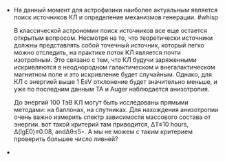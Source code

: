 - На данный момент для астрофизики наиболее актуальным является поиск источников КЛ и определение механизмов генерации. #whisp 
  
  В классической астрономии поиск источников все еще остается открытым вопросом. Несмотря на то, что теоретически источники
  должны представлять собой точечный источник, который легко можно отследить, на практике поток КЛ является почти изотропным.
  Это связано с тем, что КЛ будучи заряженными искривляются в неоднородном галактическом и внегалактическом магнитном поле и это искривление будет случайным. Однако, для КЛ с энергией выше 1 EeV отклонение будет значительно меньше, и уже по последним данным ТА и Auger наблюдается анизотропия.
  
  До энергий 100 ТэВ КЛ могут быть исследованы прямыми методами: на баллонах, на спутниках. Для нахождения анизотропии очень важно измерить спектр зависимости массового состава от энергии.
  вот такой критерий там приводится, ∆T≤10 hours, ∆(lgE0)≤0.08, and∆θ≤5◦. А мы не можем с таким критерием проверить большее число ливней?
-